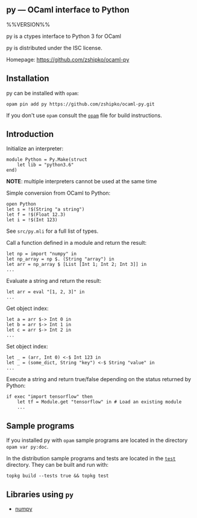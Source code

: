 py — OCaml interface to Python
-------------------------------------------------------------------------------
%%VERSION%%

py is a ctypes interface to Python 3 for OCaml

py is distributed under the ISC license.

Homepage: https://github.com/zshipko/ocaml-py

## Installation

py can be installed with `opam`:

    opam pin add py https://github.com/zshipko/ocaml-py.git

If you don't use `opam` consult the [`opam`](opam) file for build
instructions.

## Introduction

Initialize an interpreter:

    module Python = Py.Make(struct
        let lib = "python3.6"
    end)

**NOTE**: multiple interpreters cannot be used at the same time

Simple conversion from OCaml to Python:

    open Python
    let s = !$(String "a string")
    let f = !$(Float 12.3)
    let i = !$(Int 123)

See `src/py.mli` for a full list of types.

Call a function defined in a module and return the result:

    let np = import "numpy" in
    let np_array = np $. (String "array") in
    let arr = np_array $ [List [Int 1; Int 2; Int 3]] in
    ...

Evaluate a string and return the result:

    let arr = eval "[1, 2, 3]" in
    ...

Get object index:

    let a = arr $-> Int 0 in
    let b = arr $-> Int 1 in
    let c = arr $-> Int 2 in
    ...

Set object index:

    let _ = (arr, Int 0) <-$ Int 123 in
    let _ = (some_dict, String "key") <-$ String "value" in
    ...

Execute a string and return true/false depending on the status returned by Python:

    if exec "import tensorflow" then
        let tf = Module.get "tensorflow" in # Load an existing module
        ...

## Sample programs

If you installed py with `opam` sample programs are located in
the directory `opam var py:doc`.

In the distribution sample programs and tests are located in the
[`test`](test) directory. They can be built and run
with:

    topkg build --tests true && topkg test

## Libraries using `py`

- [numpy](https://github.com/zshipko/ocaml-numpy)

